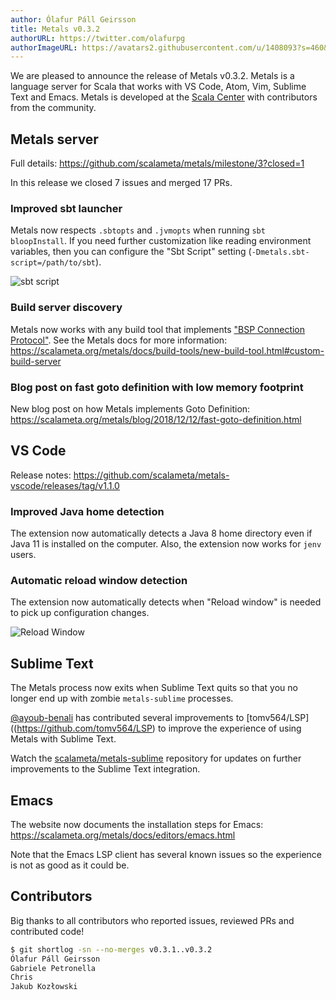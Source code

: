 ```yaml
---
author: Ólafur Páll Geirsson
title: Metals v0.3.2
authorURL: https://twitter.com/olafurpg
authorImageURL: https://avatars2.githubusercontent.com/u/1408093?s=460&v=4
---
```


We are pleased to announce the release of Metals v0.3.2. Metals is a language
server for Scala that works with VS Code, Atom, Vim, Sublime Text and Emacs.
Metals is developed at the [Scala Center](https://scala.epfl.ch/) with
contributors from the community.

<!-- truncate -->

## Metals server

Full details: https://github.com/scalameta/metals/milestone/3?closed=1

In this release we closed 7 issues and merged 17 PRs.

### Improved sbt launcher

Metals now respects `.sbtopts` and `.jvmopts` when running `sbt bloopInstall`.
If you need further customization like reading environment variables, then you
can configure the "Sbt Script" setting (`-Dmetals.sbt-script=/path/to/sbt`).

![sbt script](https://user-images.githubusercontent.com/1408093/50009698-e4f29000-ffb7-11e8-8d05-acb11f575748.png)

### Build server discovery

Metals now works with any build tool that implements
["BSP Connection Protocol"](https://github.com/scalacenter/bsp/blob/master/docs/bsp.md#bsp-connection-protocol).
See the Metals docs for more information:
https://scalameta.org/metals/docs/build-tools/new-build-tool.html#custom-build-server

### Blog post on fast goto definition with low memory footprint

New blog post on how Metals implements Goto Definition:
https://scalameta.org/metals/blog/2018/12/12/fast-goto-definition.html

## VS Code

Release notes: https://github.com/scalameta/metals-vscode/releases/tag/v1.1.0

### Improved Java home detection

The extension now automatically detects a Java 8 home directory even if Java 11
is installed on the computer. Also, the extension now works for `jenv` users.

### Automatic reload window detection

The extension now automatically detects when "Reload window" is needed to pick
up configuration changes.

![Reload Window](https://user-images.githubusercontent.com/1408093/50010387-9ba34000-ffb9-11e8-97a2-ce89b757f514.jpg)

## Sublime Text

The Metals process now exits when Sublime Text quits so that you no longer end
up with zombie `metals-sublime` processes.

[@ayoub-benali](https://github.com/ayoub-benali) has contributed several
improvements to [tomv564/LSP]((https://github.com/tomv564/LSP) to improve the
experience of using Metals with Sublime Text.

Watch the
[scalameta/metals-sublime](https://github.com/scalameta/metals-sublime/)
repository for updates on further improvements to the Sublime Text integration.

## Emacs

The website now documents the installation steps for Emacs:
https://scalameta.org/metals/docs/editors/emacs.html

Note that the Emacs LSP client has several known issues so the experience is not
as good as it could be.

## Contributors

Big thanks to all contributors who reported issues, reviewed PRs and contributed
code!

```sh
$ git shortlog -sn --no-merges v0.3.1..v0.3.2
Ólafur Páll Geirsson
Gabriele Petronella
Chris
Jakub Kozłowski
```
